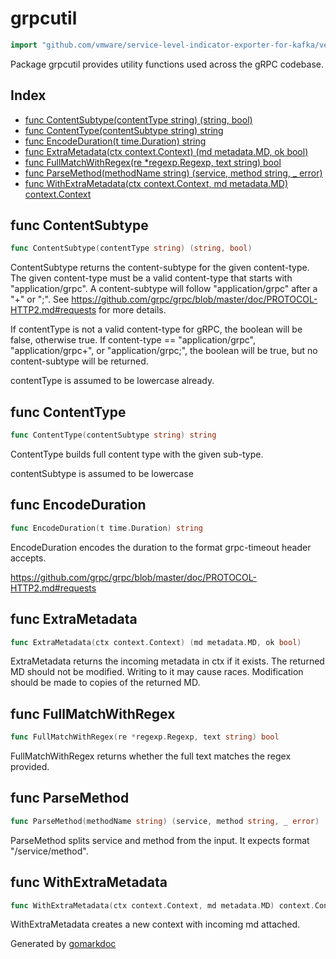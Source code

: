 <!-- Code generated by gomarkdoc. DO NOT EDIT -->

# grpcutil

```go
import "github.com/vmware/service-level-indicator-exporter-for-kafka/vendor/google.golang.org/grpc/internal/grpcutil"
```

Package grpcutil provides utility functions used across the gRPC codebase.

## Index

- [func ContentSubtype(contentType string) (string, bool)](<#func-contentsubtype>)
- [func ContentType(contentSubtype string) string](<#func-contenttype>)
- [func EncodeDuration(t time.Duration) string](<#func-encodeduration>)
- [func ExtraMetadata(ctx context.Context) (md metadata.MD, ok bool)](<#func-extrametadata>)
- [func FullMatchWithRegex(re *regexp.Regexp, text string) bool](<#func-fullmatchwithregex>)
- [func ParseMethod(methodName string) (service, method string, _ error)](<#func-parsemethod>)
- [func WithExtraMetadata(ctx context.Context, md metadata.MD) context.Context](<#func-withextrametadata>)


## func ContentSubtype

```go
func ContentSubtype(contentType string) (string, bool)
```

ContentSubtype returns the content\-subtype for the given content\-type.  The given content\-type must be a valid content\-type that starts with "application/grpc". A content\-subtype will follow "application/grpc" after a "\+" or ";". See https://github.com/grpc/grpc/blob/master/doc/PROTOCOL-HTTP2.md#requests for more details.

If contentType is not a valid content\-type for gRPC, the boolean will be false, otherwise true. If content\-type == "application/grpc", "application/grpc\+", or "application/grpc;", the boolean will be true, but no content\-subtype will be returned.

contentType is assumed to be lowercase already.

## func ContentType

```go
func ContentType(contentSubtype string) string
```

ContentType builds full content type with the given sub\-type.

contentSubtype is assumed to be lowercase

## func EncodeDuration

```go
func EncodeDuration(t time.Duration) string
```

EncodeDuration encodes the duration to the format grpc\-timeout header accepts.

https://github.com/grpc/grpc/blob/master/doc/PROTOCOL-HTTP2.md#requests

## func ExtraMetadata

```go
func ExtraMetadata(ctx context.Context) (md metadata.MD, ok bool)
```

ExtraMetadata returns the incoming metadata in ctx if it exists.  The returned MD should not be modified. Writing to it may cause races. Modification should be made to copies of the returned MD.

## func FullMatchWithRegex

```go
func FullMatchWithRegex(re *regexp.Regexp, text string) bool
```

FullMatchWithRegex returns whether the full text matches the regex provided.

## func ParseMethod

```go
func ParseMethod(methodName string) (service, method string, _ error)
```

ParseMethod splits service and method from the input. It expects format "/service/method".

## func WithExtraMetadata

```go
func WithExtraMetadata(ctx context.Context, md metadata.MD) context.Context
```

WithExtraMetadata creates a new context with incoming md attached.



Generated by [gomarkdoc](<https://github.com/princjef/gomarkdoc>)
